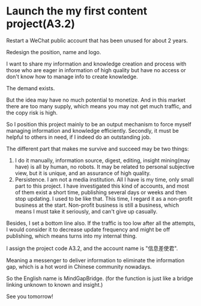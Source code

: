# Launch the my first content project(A3.2)

Restart a WeChat public account that has been unused for about 2 years.

Redesign the position, name and logo.

I want to share my information and knowledge creation and process with those who are eager in information of high quality but have no access or don't know how to manage info to create knowledge.

The demand exists.

But the idea may have no much potential to monetize. And in this market there are too many supply, which means you may not get much traffic, and the copy risk is high.

So I position this project mainly to be an output mechanism to force myself managing information and knowledge efficiently. Secondly, it must be helpful to others in need, if I indeed do an outstanding job.

The different part that makes me survive and succeed may be two things:

1. I do it manually,  information source, digest, editing, insight mining(may have) is all by human, no robots. It may be related to personal subjective view, but it is unique, and an assurance of high quality.
2. Persistence. I am not a media institution. All I have is my time, only small part to this project. I have investigated this kind of accounts, and most of them exist a short time, publishing several days or weeks and then stop updating. I used to be like that. This time, I regard it as a non-profit business at the start. Non-profit business is still a business, which means I must take it seriously, and can't give up casually.

Besides, I set a bottom line also. If the traffic is too low after all the attempts, I would consider it to decrease update frequency and might be off publishing, which means turns into my internal thing.

I assign the project code A3.2, and the account name is "信息差使君".

Meaning a messenger to deliver information to eliminate the information gap, which is a hot word in Chinese community nowadays.

So the English name is MindGapBridge. (for the function is just like a bridge linking unknown to known and insight.)

See you tomorrow!